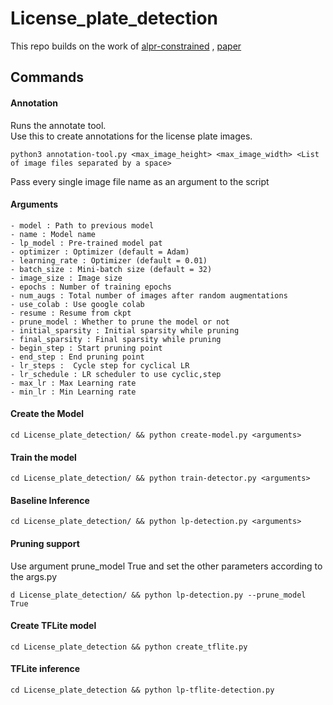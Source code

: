 # License_plate_detection

This repo builds on the work of [alpr-constrained](https://github.com/sergiomsilva/alpr-unconstrained) , [paper](https://openaccess.thecvf.com/content_ECCV_2018/papers/Sergio_Silva_License_Plate_Detection_ECCV_2018_paper.pdf)

## Commands

#### Annotation
Runs the annotate tool. \
Use this to create annotations for the license plate images.

```
python3 annotation-tool.py <max_image_height> <max_image_width> <List of image files separated by a space>
```
Pass every single image file name as an argument to the script

#### Arguments
```
- model : Path to previous model
- name : Model name
- lp_model : Pre-trained model pat
- optimizer : Optimizer (default = Adam)
- learning_rate : Optimizer (default = 0.01)
- batch_size : Mini-batch size (default = 32)
- image_size : Image size
- epochs : Number of training epochs
- num_augs : Total number of images after random augmentations
- use_colab : Use google colab
- resume : Resume from ckpt
- prune_model : Whether to prune the model or not
- initial_sparsity : Initial sparsity while pruning
- final_sparsity : Final sparsity while pruning
- begin_step : Start pruning point
- end_step : End pruning point
- lr_steps :  Cycle step for cyclical LR
- lr_schedule : LR scheduler to use cyclic,step
- max_lr : Max Learning rate
- min_lr : Min Learning rate
```
#### Create the Model 
```
cd License_plate_detection/ && python create-model.py <arguments>
```
#### Train the model
```
cd License_plate_detection/ && python train-detector.py <arguments>
```

#### Baseline Inference
```
cd License_plate_detection/ && python lp-detection.py <arguments>
```
#### Pruning support
Use argument prune_model True and set the other parameters according to the args.py
```
d License_plate_detection/ && python lp-detection.py --prune_model True
```

#### Create TFLite model
```
cd License_plate_detection && python create_tflite.py 
```
#### TFLite inference
```
cd License_plate_detection && python lp-tflite-detection.py
```